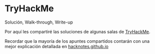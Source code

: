 # TryHackMe

Solución, Walk-through, Write-up 

Por aquí les compartiré las soluciones de algunas salas de [TryHackMe](https://tryhackme.com/).

Recordar que la mayoría de los apuntes compartidos contarán con una mejor explicación detallada en [hacknotes.github.io](https://hacknotes.github.io/)
